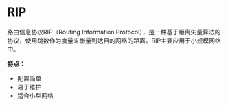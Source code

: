# RIP

路由信息协议RIP（Routing Information Protocol），是一种基于距离矢量算法的协议，使用跳数作为度量来衡量到达目的网络的距离。RIP主要应用于小规模网络中。

**特点：**

- 配置简单
- 易于维护
- 适合小型网络

